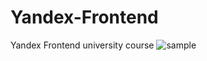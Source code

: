# Yandex-Frontend
Yandex Frontend university course
![sample](https://user-images.githubusercontent.com/70298122/180688359-c361cea6-8c2e-4933-893b-8d7be50e32da.png)
